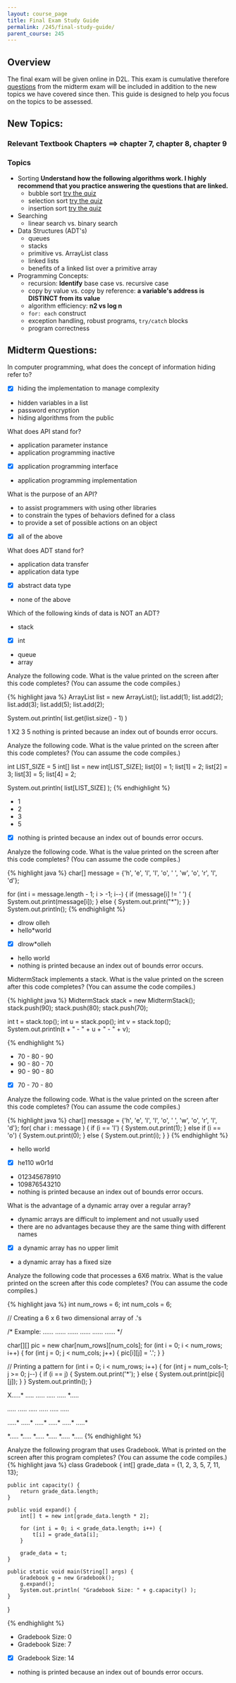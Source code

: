 ```yaml
---
layout: course_page
title: Final Exam Study Guide
permalink: /245/final-study-guide/
parent_course: 245
---
```


## Overview
The final exam will be given online in D2L. This exam is cumulative therefore [questions](#midterm-questions) from the midterm exam will be included in addition to the new topics we have covered since then. This guide is designed to help you focus on the topics to be assessed.

## New Topics:

### Relevant Textbook Chapters ==> chapter 7, chapter 8, chapter 9

### Topics



- Sorting **Understand how the following algorithms work. I highly recommend that you practice answering the questions that are linked.**
	- bubble sort [try the quiz](http://interactivepython.org/runestone/static/pythonds/SortSearch/TheBubbleSort.html)
	- selection sort [try the quiz](http://interactivepython.org/runestone/static/pythonds/SortSearch/TheSelectionSort.html)
	- insertion sort [try the quiz](http://interactivepython.org/runestone/static/pythonds/SortSearch/TheInsertionSort.html)
- Searching
	- linear search vs. binary search
- Data Structures (ADT's)
	- queues
	- stacks
	- primitive vs. ArrayList class
	- linked lists
	- benefits of a linked list over a primitive array
- Programming Concepts:
	- recursion: **Identify** base case vs. recursive case
	- copy by value vs. copy by reference: **a variable's address is DISTINCT from its value**
	- algorithm efficiency: **n2 vs log n**
	- ```for: each``` construct
	- exception handling, robust programs, ```try/catch``` blocks
	- program correctness



## Midterm Questions:

In computer programming, what does the concept of information hiding refer to?

- [x] hiding the implementation to manage complexity
- hidden variables in a list
- password encryption
- hiding algorithms from the public


What does API stand for?

- application parameter instance
- application programming inactive
- [x] application programming interface
- application programming implementation


What is the purpose of an API?

- to assist programmers with using other libraries
- to constrain the types of behaviors defined for a class
- to provide a set of possible actions on an object
- [x] all of the above


What does ADT stand for?

- application data transfer
- application data type
- [x] abstract data type
- none of the above


Which of the following kinds of data is NOT an ADT?

- stack
- [x] int
- queue
- array


Analyze the following code. What is the value printed on the screen after this code completes? (You can assume the code compiles.)

{% highlight java %}
ArrayList<Integer> list = new ArrayList<Integer>();
list.add(1);
list.add(2);
list.add(3);
list.add(5);
list.add(2);

System.out.println( list.get(list.size() - 1) )

1
X2
3
5
nothing is printed because an index out of bounds error occurs.


Analyze the following code. What is the value printed on the screen after this code completes? (You can assume the code compiles.)

int LIST_SIZE = 5
int[] list = new int[LIST_SIZE];
list[0] = 1;
list[1] = 2;
list[2] = 3;
list[3] = 5;
list[4] = 2;

System.out.println( list[LIST_SIZE] );
{% endhighlight %}

- 1
- 2
- 3
- 5
- [x] nothing is printed because an index out of bounds error occurs.


Analyze the following code. What is the value printed on the screen after this code completes? (You can assume the code compiles.)

{% highlight java %}
char[] message = {'h', 'e', 'l', 'l', 'o', ' ', 'w', 'o', 'r', 'l', 'd'};

for (int i = message.length - 1; i > -1; i--) {
	if (message[i] != ' ') {
		System.out.print(message[i]);
	} else {
		System.out.print("*");
	}
}
System.out.println();
{% endhighlight %}

- dlrow olleh
- hello*world
- [x] dlrow*olleh
- hello world
- nothing is printed because an index out of bounds error occurs.


MidtermStack implements a stack. What is the value printed on the screen after this code completes? (You can assume the code compiles.)

{% highlight java %}
MidtermStack stack = new MidtermStack();
stack.push(90);
stack.push(80);
stack.push(70);

int t = stack.top();
int u = stack.pop();
int v = stack.top();
System.out.println(t + " - " + u +  " - " + v);

{% endhighlight %}
- 70 - 80 - 90
- 90 - 80 - 70
- 90 - 90 - 80
- [x] 70 - 70 - 80


Analyze the following code. What is the value printed on the screen after this code completes? (You can assume the code compiles.)

{% highlight java %}
char[] message = {'h', 'e', 'l', 'l', 'o', ' ', 'w', 'o', 'r', 'l', 'd'};
for( char i : message ) {
	if (i == 'l') {
		System.out.print(1);
	} else if (i == 'o') {
		System.out.print(0);
	} else {
		System.out.print(i);
	}
}
{% endhighlight %}

- hello world
- [x] he110 w0r1d
- 012345678910
- 109876543210
- nothing is printed because an index out of bounds error occurs.


What is the advantage of a dynamic array over a regular array?

- dynamic arrays are difficult to implement and not usually used
- there are no advantages because they are the same thing with different names
- [x] a dynamic array has no upper limit
- a dynamic array has a fixed size



Analyze the following code that processes a 6X6 matrix. What is the value printed on the screen after this code completes? (You can assume the code compiles.)

{% highlight java %}
int num_rows = 6;
int num_cols = 6;

// Creating a 6 x 6 two dimensional array of .'s

/* Example:
......
......
......
......
......
......
*/

char[][] pic = new char[num_rows][num_cols];
for (int i = 0; i < num_rows; i++) {
	for (int j = 0; j < num_cols; j++) {
		pic[i][j] = '.';
	}
}

// Printing a pattern
for (int i = 0; i < num_rows; i++) {
	for (int j = num_cols-1; j >= 0; j--) {
   		if (i == j) {
   			System.out.print('*');
   		} else {
   			System.out.print(pic[i][j]);
   		}
   	}
   	System.out.println();
}

X.....*
....*.
...*..
..*...
.*....
*.....

*.....
.*....
..*...
...*..
....*.
.....*

.....*
.....*
.....*
.....*
.....*
.....*

*.....
*.....
*.....
*.....
*.....
*.....
{% endhighlight %}


Analyze the following program that uses Gradebook. What is printed on the screen after this program completes? (You can assume the code compiles.)
{% highlight java %}
class Gradebook {
	int[] grade_data = {1, 2, 3, 5, 7, 11, 13};

	public int capacity() {
		return grade_data.length;
	}

	public void expand() {
		int[] t = new int[grade_data.length * 2];

		for (int i = 0; i < grade_data.length; i++) {
			t[i] = grade_data[i];
		}
		
		grade_data = t;
	}

	public static void main(String[] args) {
		Gradebook g = new Gradebook();
		g.expand();
		System.out.println( "Gradebook Size: " + g.capacity() );
	}
}

{% endhighlight %}

- Gradebook Size: 0
- Gradebook Size: 7
- [x] Gradebook Size: 14
- nothing is printed because an index out of bounds error occurs.
